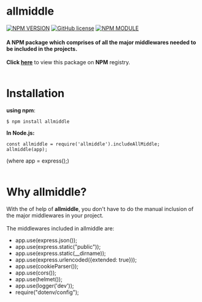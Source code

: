 # allmiddle
[![NPM VERSION](http://img.shields.io/npm/v/allmiddle.svg?style=flat&logo=npm)](https://www.npmjs.org/package/allmiddle) [![GitHub license](https://img.shields.io/github/license/ayush5588/allmiddle.svg?style=flat&logo=github)](https://github.com/ayush5588/allmiddle/blob/main/LICENSE) [![NPM MODULE](http://img.shields.io/badge/allmiddle-orange.svg?style=flat&logo=node.js)](https://github.com/ayush5588/allmiddle)
#### A NPM package which comprises of all the major middlewares needed to be included in the projects.
**Click [here](https://www.npmjs.com/package/allmiddle)** to view this package on **NPM** registry.<br /><br />

# Installation

**using npm**: 
``` 
$ npm install allmiddle
```

**In Node.js:** 
 ```
const allmiddle = require('allmiddle').includeAllMiddle;
allmiddle(app);
```
(where app = express();)
<br /><br />

# Why allmiddle?
With the  of help of **allmiddle**, you don't have to do the manual inclusion of the major middlewares in your project.<br /><br />
The middlewares included in allmiddle are:
* app.use(express.json());
* app.use(express.static("public"));
* app.use(express.static(__dirname));
* app.use(express.urlencoded({extended: true}));
* app.use(cookieParser());
* app.use(cors());
* app.use(helmet());
* app.use(logger('dev'));
* require("dotenv/config");
